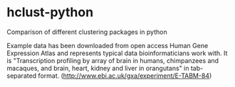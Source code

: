 hclust-python
=============

Comparison of different clustering packages in python 


Example data has been downloaded from open access Human Gene Expression Atlas
and represents typical data bioinformaticians work with. 
It is "Transcription profiling by array of brain in humans, chimpanzees and macaques,
and brain, heart, kidney and liver in orangutans" in tab-separated format. 
(http://www.ebi.ac.uk/gxa/experiment/E-TABM-84)
